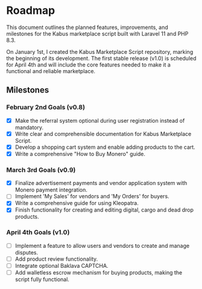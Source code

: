 # Roadmap

This document outlines the planned features, improvements, and milestones for the Kabus marketplace script built with Laravel 11 and PHP 8.3.

On January 1st, I created the Kabus Marketplace Script repository, marking the beginning of its development. The first stable release (v1.0) is scheduled for April 4th and will include the core features needed to make it a functional and reliable marketplace.

## Milestones

### February 2nd Goals (v0.8)
- [X] Make the referral system optional during user registration instead of mandatory.
- [X] Write clear and comprehensible documentation for Kabus Marketplace Script.
- [X] Develop a shopping cart system and enable adding products to the cart.
- [X] Write a comprehensive "How to Buy Monero" guide.

### March 3rd Goals (v0.9)
- [X] Finalize advertisement payments and vendor application system with Monero payment integration.
- [ ] Implement 'My Sales' for vendors and 'My Orders' for buyers.
- [X] Write a comprehensive guide for using Kleopatra.
- [X] Finish functionality for creating and editing digital, cargo and dead drop products.

### April 4th Goals (v1.0)
- [ ] Implement a feature to allow users and vendors to create and manage disputes.
- [ ] Add product review functionality.
- [ ] Integrate optional Baklava CAPTCHA.
- [ ] Add walletless escrow mechanism for buying products, making the script fully functional.
